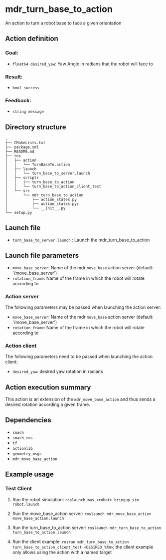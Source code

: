 # mdr_turn_base_to_action

An action to turn a robot base to face a given orientation

## Action definition

### Goal:
* ``float64 desired_yaw``: Yaw Angle in radians that the robot will face to

### Result:

* ``bool success``

### Feedback:

* ``string message``

## Directory structure

```
.
├── CMakeLists.txt
├── package.xml
├── README.md
├── ros
│   ├── action
│   │   └── TurnBaseTo.action
│   ├── launch
│   │   └── turn_base_to_server.launch
│   ├── scripts
│   │   ├── turn_base_to_action
│   │   └── turn_base_to_action_client_test
│   └── src
│       └── mdr_turn_base_to_action
│           ├── action_states.py
│           ├── action_states.pyc
│           └── __init__.py
└── setup.py

```

## Launch file
* ``turn_base_to_server.launch`` : Launch the mdr_turn_base_to_action

## Launch file parameters
* ``move_base_server``: Name of the mdr `move_base` action server (default: '/move_base_server')
* ``rotation_frame``:  Name of the frame in which the robot will rotate according to

### Action server

The following parameters may be passed when launching the action server:
* ``move_base_server``: Name of the mdr `move_base` action server (default: '/move_base_server')
* ``rotation_frame``:  Name of the frame in which the robot will rotate according to

### Action client

The following parameters need to be passed when launching the action client:
* ``desired_yaw``: desired yaw rotation in radians

## Action execution summary

This action is an extension of the `mdr_move_base_action` and thus sends a desired rotation according a given frame.

## Dependencies

* ``smach``
* ``smach_ros``
* ``tf``
* ``actionlib``
* ``geometry_msgs``
* ``mdr_move_base_action``

## Example usage

### Test Client
1. Run the robot simulation: ``roslaunch mas_<robot>_bringup_sim robot.launch``
2. Run the move_base_action server: ``roslaunch mdr_move_base_action move_base_action.launch``
2. Run the turn_base_to_action server: ``roslaunch mdr_turn_base_to_action turn_base_to_action.launch``

5. Run the client example: ``rosrun mdr_turn_base_to_action turn_base_to_action_client_test <DESIRED_YAW>``; the client example only allows using the action with a named target
